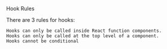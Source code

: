 Hook Rules

There are 3 rules for hooks:

    Hooks can only be called inside React function components.
    Hooks can only be called at the top level of a component.
    Hooks cannot be conditional
